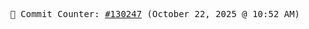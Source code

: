 <p align="center">
    <samp>
        📮 Commit Counter: <a href="https://github.com/Javascript-void0/Javascript-void0/commits/main">#130247</a> (October 22, 2025 @ 10:52 AM)
    </samp>
</p>